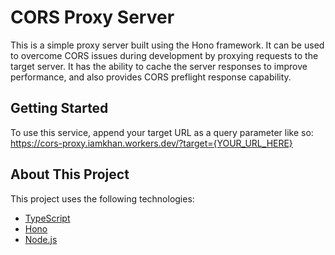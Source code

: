 # CORS Proxy Server

This is a simple proxy server built using the Hono framework. It can be used to overcome CORS issues during development by proxying requests to the target server. It has the ability to cache the server responses to improve performance, and also provides CORS preflight response capability.

## Getting Started

To use this service, append your target URL as a query parameter like so:  
https://cors-proxy.iamkhan.workers.dev/?target={YOUR_URL_HERE}


## About This Project

This project uses the following technologies:

- [TypeScript](https://www.typescriptlang.org/)
- [Hono](https://www.npmjs.com/package/hono)
- [Node.js](https://nodejs.org)
